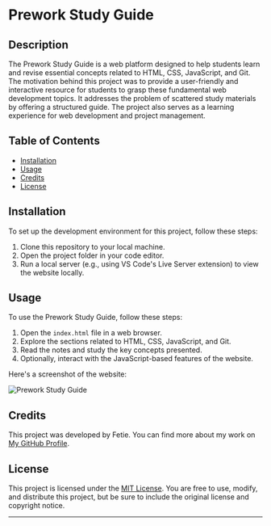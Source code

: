 # Prework Study Guide

## Description

The Prework Study Guide is a web platform designed to help students learn and revise essential concepts related to HTML, CSS, JavaScript, and Git. The motivation behind this project was to provide a user-friendly and interactive resource for students to grasp these fundamental web development topics. It addresses the problem of scattered study materials by offering a structured guide. The project also serves as a learning experience for web development and project management.

## Table of Contents

- [Installation](#installation)
- [Usage](#usage)
- [Credits](#credits)
- [License](#license)

## Installation

To set up the development environment for this project, follow these steps:

1. Clone this repository to your local machine.
2. Open the project folder in your code editor.
3. Run a local server (e.g., using VS Code's Live Server extension) to view the website locally.

## Usage

To use the Prework Study Guide, follow these steps:

1. Open the `index.html` file in a web browser.
2. Explore the sections related to HTML, CSS, JavaScript, and Git.
3. Read the notes and study the key concepts presented.
4. Optionally, interact with the JavaScript-based features of the website.

Here's a screenshot of the website:

![Prework Study Guide](assets/images/screenshot.png)

## Credits

This project was developed by Fetie. You can find more about my work on [My GitHub Profile](https://github.com/fetieh).

## License

This project is licensed under the [MIT License](LICENSE). You are free to use, modify, and distribute this project, but be sure to include the original license and copyright notice.

---

